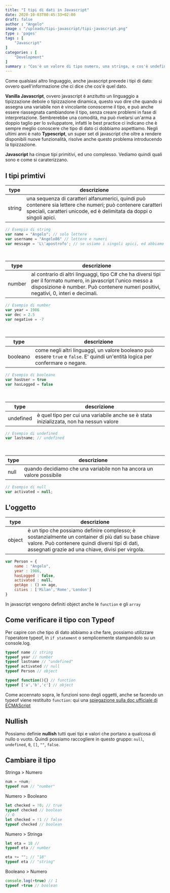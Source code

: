 ```yaml
---
title: "I tipi di dati in Javascript"
date: 2020-10-03T00:45:33+02:00
draft: false
author : "Angelo"
image : "/uploads/tipi-javascript/tipi-javascript.png"
type : 'pages'
tags : [
    "Javascript"
]
categories : [
    "Development"
]
summary : "Cos'è un valore di tipo numero, una stringa, o cos'è undefined? Andiamo ad analizzire quali sono i tipi di dato in javascript, e come usarli."
---
```


Come qualsiasi altro linguaggio, anche javascript prevede i tipi di dato: ovvero quell'informazione che ci dice che cos'è quel dato.

**Vanilla Javascript**, ovvero javascript è anzitutto un linguaggio a tipizzazione debole o tipizzazione dinamica, questo vuo dire che quando si assegna una variabile non è vincolante conoscerne il tipo, e può anche essere riassegnata cambiandone il tipo, senza creare problemi in fase di interpretazione. Sembrerebbe una comodità, ma può rivelarsi un'arma a doppio taglio per lo sviluppatore, infatti le best practice ci indicano che è sempre meglio conoscere che tipo di dato ci dobbiamo aspettiamo. Negli ultimi anni è nato **Typescript**, un super set di javascript che oltre a rendere disponibili nuove funzionalità, risolve anche questo problema introducendo la tipizzazione.

**Javascript** ha cinque tipi primitivi, ed uno complesso. Vediamo quindi quali sono e come si caraterizzano.

## I tipi primtivi
|type|descrizione|
|----|-----------|
|string|una sequenza di caratteri alfanumerici, quindi può contenere sia lettere che numeri; può contenere caratteri speciali, caratteri unicode, ed è delimitata da doppi o singoli apici.|

```js
// Esempio di string
var name = "Angelo"; // solo lettere
var username = "Angelo86" // lettere e numeri
var message = 'L\'apostrofo'; // se usiamo i singoli apici, ed abbiamo un'apostrofo, usare backslash + apostrofo
``` 

&nbsp;

|type|descrizione|
|----|-----------|
|number|al contrario di altri linguaggi, tipo C# che ha diversi tipi per il formato numero, in javascript l'unico messo a disposizione è number. Può contenere numeri positivi, negativi, 0, interi e decimali.|
```js
// Esempio di number
var year = 1986
var dec = 2.5
var negative = -7
```

&nbsp;

|type|descrizione|
|----|-----------|
|booleano|come negli altri linguaggi, un valore booleano può essere `true` e `false`. E' quindi un'entità logica per confermare o negare.|
```js
// Esempio di booleano
var hasUser = true
var hasLogged = false
```

&nbsp;

|type|descrizione|
|----|-----------|
|undefined|è quel tipo per cui una variabile anche se è stata inizializzata, non ha nessun valore|
```js
// Esempio di undefined
var lastname; // undefined
```

&nbsp;

|type|descrizione|
|----|-----------|
|null|quando decidiamo che una variabile non ha ancora un valore possibile|

```js
// Esempio di null
var activated = null;
```

## L'oggetto

|type|descrizione|
|----|-----------|
|object|è un tipo che possiamo definire complesso; è sostanzialmente un container di più dati su base chiave valore. Può contenere quindi diversi tipi di dati, assegnati grazie ad una chiave, divisi per virgola.|
```js
var Person = {
    name : "Angelo",
    year : 1986,
    hasLogged : false,
    activated : null,
    getAge : () => age,
    cities : ['Milan','Rome','London']
}
```

In javascript vengono definiti object anche le `function` e gli `array`

## Come verificare il tipo con Typeof
Per capire con che tipo di dato abbiamo a che fare, possiamo utilizzare l'operatore typeof, in `if statement` o semplicemente stampandolo su un console.log.
```js
typeof name // string
typeof year // number
typeof lastname // "undefined"
typeof activated // null
typeof Person // object

typeof function(){} // function
typeof ['a','b','c'] // object
```


Come accennato sopra, le funzioni sono degli oggetti, anche se facendo un typeof viene restituito `function`: qui una [spiegazione sulla doc ufficiale di ECMAScript](http://www.ecma-international.org/ecma-262/7.0/index.html#sec-properties-of-the-function-prototype-object)

## Nullish
Possiamo definie **nullish** tutti quei tipi e valori che portano a qualcosa di nullo o vuoto. Quindi possiamo raccogliere in questo gruppo: `null`, `undefined`, `0`, `[]`, `""`, `false`.

## Cambiare il tipo

Stringa > Numero
```js
num = +num;
typeof num // "number"
```

Numero > Booleano
```js
let checked = !0; // true
typeof checked // boolean
// O
let checked = !1 // false
typeof checked // boolean
```

Numero > Stringa
```js
let eta = 18 //
typeof eta // number

eta += ""; // "18"
typeof eta // "string"
```

Booleano > Numero
```js
console.log(+true) // 1
typeof +true // boolean
```